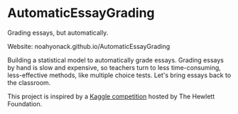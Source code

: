 # AutomaticEssayGrading
Grading essays, but automatically.

Website: noahyonack.github.io/AutomaticEssayGrading

Building a statistical model to automatically grade essays. Grading essays by hand is slow and expensive, so teachers turn to less time-consuming, less-effective methods, like multiple choice tests. Let's bring essays back to the classroom.

This project is inspired by a [Kaggle competition](https://www.kaggle.com/c/asap-aes/data) hosted by The Hewlett Foundation.
